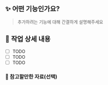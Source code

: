 ## ✨ 어떤 기능인가요?

> 추가하려는 기능에 대해 간결하게 설명해주세요

## 🔖 작업 상세 내용

- [ ] TODO
- [ ] TODO
- [ ] TODO

### 📑 참고할만한 자료(선택)